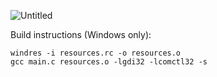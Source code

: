 ![Untitled](https://user-images.githubusercontent.com/46074546/57019081-1057dd80-6c2e-11e9-8d6f-44a05762b15a.png)

Build instructions (Windows only):
```
windres -i resources.rc -o resources.o
gcc main.c resources.o -lgdi32 -lcomctl32 -s
```

